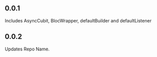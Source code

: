 ## 0.0.1

Includes AsyncCubit, BlocWrapper, defaultBuilder and defaultListener

## 0.0.2

Updates Repo Name.

